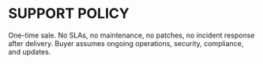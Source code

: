 # SUPPORT POLICY

One-time sale. No SLAs, no maintenance, no patches, no incident response after delivery.
Buyer assumes ongoing operations, security, compliance, and updates.
